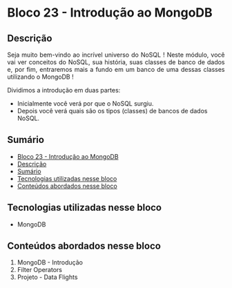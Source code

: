 # Bloco 23 - Introdução ao MongoDB

## Descrição
<p align="justify">
Seja muito bem-vindo ao incrível universo do NoSQL ! Neste módulo, você vai ver conceitos do NoSQL, sua história, suas classes de banco de dados e, por fim, entraremos mais a fundo em um banco de uma dessas classes utilizando o MongoDB !

Dividimos a introdução em duas partes:
- Inicialmente você verá por que o NoSQL surgiu.
- Depois você verá quais são os tipos (classes) de bancos de dados NoSQL.
</p>

## Sumário
- [Bloco 23 - Introdução ao MongoDB](#bloco-23---introdução-ao-mongodb)
- [Descrição](#descrição)
- [Sumário](#sumário)
- [Tecnologias utilizadas nesse bloco](#tecnologias-utilizadas-nesse-bloco)
- [Conteúdos abordados nesse bloco](#conteúdos-abordados-nesse-bloco)

## Tecnologias utilizadas nesse bloco
- MongoDB

## Conteúdos abordados nesse bloco
1. MongoDB - Introdução
2. Filter Operators
3. Projeto - Data Flights
